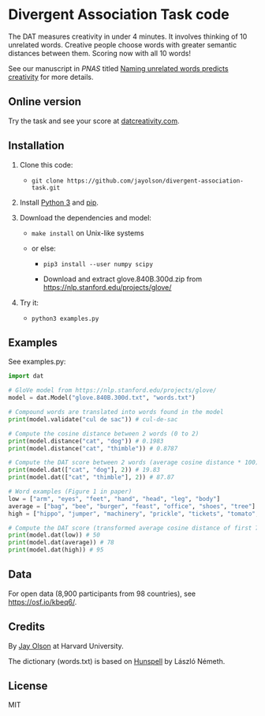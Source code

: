 # Divergent Association Task code

The DAT measures creativity in under 4 minutes. It involves thinking of 10
unrelated words. Creative people choose words with greater semantic distances
between them. Scoring now with all 10 words!

See our manuscript in *PNAS* titled
[Naming unrelated words predicts creativity](https://www.pnas.org/content/118/25/e2022340118)
for more details.

## Online version

Try the task and see your score at
[datcreativity.com](https://www.datcreativity.com).

## Installation

1. Clone this code:

    - `git clone https://github.com/jayolson/divergent-association-task.git`

2. Install [Python 3](https://www.python.org) and [pip](https://pypi.org/project/pip/).

3. Download the dependencies and model:

    - `make install` on Unix-like systems

    - or else:

        - `pip3 install --user numpy scipy`

        - Download and extract glove.840B.300d.zip from <https://nlp.stanford.edu/projects/glove/>

4. Try it:

    - `python3 examples.py`

## Examples

See examples.py:

```python
import dat

# GloVe model from https://nlp.stanford.edu/projects/glove/
model = dat.Model("glove.840B.300d.txt", "words.txt")

# Compound words are translated into words found in the model
print(model.validate("cul de sac")) # cul-de-sac

# Compute the cosine distance between 2 words (0 to 2)
print(model.distance("cat", "dog")) # 0.1983
print(model.distance("cat", "thimble")) # 0.8787

# Compute the DAT score between 2 words (average cosine distance * 100)
print(model.dat(["cat", "dog"], 2)) # 19.83
print(model.dat(["cat", "thimble"], 2)) # 87.87

# Word examples (Figure 1 in paper)
low = ["arm", "eyes", "feet", "hand", "head", "leg", "body"]
average = ["bag", "bee", "burger", "feast", "office", "shoes", "tree"]
high = ["hippo", "jumper", "machinery", "prickle", "tickets", "tomato", "violin"]

# Compute the DAT score (transformed average cosine distance of first 7 valid words)
print(model.dat(low)) # 50
print(model.dat(average)) # 78
print(model.dat(high)) # 95
```

## Data

For open data (8,900 participants from 98 countries), see
<https://osf.io/kbeq6/>.

## Credits

By [Jay Olson](https://www.jayolson.org) at Harvard University.

The dictionary (words.txt) is based on [Hunspell](https://hunspell.github.io)
by László Németh.

## License

MIT
